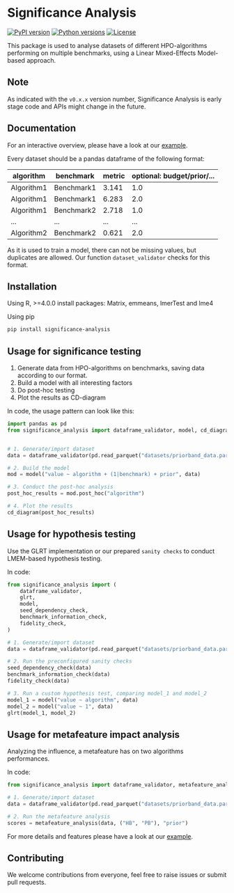 # Significance Analysis

[![PyPI version](https://img.shields.io/pypi/v/significance-analysis?color=informational)](https://pypi.org/project/significance-analysis/)
[![Python versions](https://img.shields.io/pypi/pyversions/significance-analysis)](https://pypi.org/project/significance-analysis/)
[![License](https://img.shields.io/pypi/l/significance-analysis?color=informational)](LICENSE)

This package is used to analyse datasets of different HPO-algorithms performing on multiple benchmarks, using a Linear Mixed-Effects Model-based approach.

## Note

As indicated with the `v0.x.x` version number, Significance Analysis is early stage code and APIs might change in the future.

## Documentation

For an interactive overview, please have a look at our [example](significance_analysis_example/analysis_example.ipynb).

Every dataset should be a pandas dataframe of the following format:

| algorithm  | benchmark  | metric | optional: budget/prior/... |
| ---------- | ---------- | ------ | -------------------------- |
| Algorithm1 | Benchmark1 | 3.141  | 1.0                        |
| Algorithm1 | Benchmark1 | 6.283  | 2.0                        |
| Algorithm1 | Benchmark2 | 2.718  | 1.0                        |
| ...        | ...        | ...    | ...                        |
| Algorithm2 | Benchmark2 | 0.621  | 2.0                        |

As it is used to train a model, there can not be missing values, but duplicates are allowed.
Our function `dataset_validator` checks for this format.

## Installation

Using R, >=4.0.0
install packages: Matrix, emmeans, lmerTest and lme4

Using pip

```bash
pip install significance-analysis
```

## Usage for significance testing

1. Generate data from HPO-algorithms on benchmarks, saving data according to our format.
1. Build a model with all interesting factors
1. Do post-hoc testing
1. Plot the results as CD-diagram

In code, the usage pattern can look like this:

```python
import pandas as pd
from significance_analysis import dataframe_validator, model, cd_diagram


# 1. Generate/import dataset
data = dataframe_validator(pd.read_parquet("datasets/priorband_data.parquet"))

# 2. Build the model
mod = model("value ~ algorithm + (1|benchmark) + prior", data)

# 3. Conduct the post-hoc analysis
post_hoc_results = mod.post_hoc("algorithm")

# 4. Plot the results
cd_diagram(post_hoc_results)
```

## Usage for hypothesis testing

Use the GLRT implementation or our prepared `sanity checks` to conduct LMEM-based hypothesis testing.

In code:

```python
from significance_analysis import (
    dataframe_validator,
    glrt,
    model,
    seed_dependency_check,
    benchmark_information_check,
    fidelity_check,
)

# 1. Generate/import dataset
data = dataframe_validator(pd.read_parquet("datasets/priorband_data.parquet"))

# 2. Run the preconfigured sanity checks
seed_dependency_check(data)
benchmark_information_check(data)
fidelity_check(data)

# 3. Run a custom hypothesis test, comparing model_1 and model_2
model_1 = model("value ~ algorithm", data)
model_2 = model("value ~ 1", data)
glrt(model_1, model_2)
```

## Usage for metafeature impact analysis

Analyzing the influence, a metafeature has on two algorithms performances.

In code:

```python
from significance_analysis import dataframe_validator, metafeature_analysis

# 1. Generate/import dataset
data = dataframe_validator(pd.read_parquet("datasets/priorband_data.parquet"))

# 2. Run the metafeature analysis
scores = metafeature_analysis(data, ("HB", "PB"), "prior")
```

For more details and features please have a look at our [example](significance_analysis_example/analysis_example.py).

## Contributing

We welcome contributions from everyone, feel free to raise issues or submit pull requests.